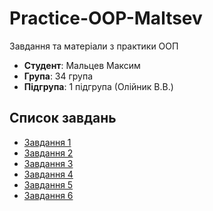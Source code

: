 # Practice-OOP-Maltsev

Завдання та матеріали з практики ООП

- **Студент**: Мальцев Максим 
- **Група**: 34 група
- **Підгрупа**: 1 підгрупа (Олійник В.В.)
  
## Список завдань
- [Завдання 1](untitled/src/task1/README.md)
- [Завдання 2](#завдання-2)
- [Завдання 3](#завдання-3)
- [Завдання 4](#завдання-4)
- [Завдання 5](#завдання-5)
- [Завдання 6](#завдання-6)
